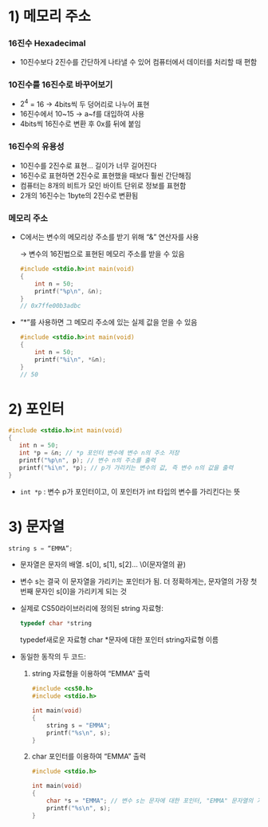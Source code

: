 # 1) 메모리 주소

### 16진수 Hexadecimal

- 10진수보다 2진수를 간단하게 나타낼 수 있어 컴퓨터에서 데이터를 처리할 때 편함

### 10진수를 16진수로 바꾸어보기

- $2^4$ = 16 → 4bits씩 두 덩어리로 나누어 표현
- 16진수에서 10~15 → a~f를 대입하여 사용
- 4bits씩 16진수로 변환 후 0x를 뒤에 붙임

### 16진수의 유용성

- 10진수를 2진수로 표현… 길이가 너무 길어진다
- 16진수로 표현하면 2진수로 표현했을 때보다 훨씬 간단해짐
- 컴퓨터는 8개의 비트가 모인 바이트 단위로 정보를 표현함
- 2개의 16진수는 1byte의 2진수로 변환됨

### 메모리 주소

- C에서는 변수의 메모리상 주소를 받기 위해 “&” 연산자를 사용
    
    → 변수의 16진법으로 표현된 메모리 주소를 받을 수 있음
    
    ```c
    #include <stdio.h>int main(void)
    {
        int n = 50;
        printf("%p\n", &n);
    }
    // 0x7ffe00b3adbc
    ```
    
- “*”를 사용하면 그 메모리 주소에 있는 실제 값을 얻을 수 있음
    
    ```c
    #include <stdio.h>int main(void)
    {
        int n = 50;
        printf("%i\n", *&n);
    }
    // 50
    ```
    

# 2) 포인터

```c
#include <stdio.h>int main(void)
{
   int n = 50;
   int *p = &n; // *p 포인터 변수에 변수 n의 주소 저장
   printf("%p\n", p); // 변수 n의 주소를 출력
   printf("%i\n", *p); // p가 가리키는 변수의 값, 즉 변수 n의 값을 출력
}
```

- `int *p` : 변수 p가 포인터이고, 이 포인터가 int 타입의 변수를 가리킨다는 뜻

# 3) 문자열

```c
string s = “EMMA”; 
```

- 문자열은 문자의 배열. s[0], s[1], s[2]… \0(문자열의 끝)
- 변수 s는 결국 이 문자열을 가리키는 포인터가 됨. 더 정확하게는, 문자열의 가장 첫번째 문자인 s[0]을 가리키게 되는 것
- 실제로 CS50라이브러리에 정의된 string 자료형:
    
    ```c
    typedef char *string
    ```
    
    typedef새로운 자료형 char *문자에 대한 포인터 string자료형 이름
    
- 동일한 동작의 두 코드:
    1. string 자료형을 이용하여 “EMMA” 출력
        
        ```c
        #include <cs50.h>
        #include <stdio.h>
        
        int main(void)
        {
            string s = "EMMA";
            printf("%s\n", s);
        }
        ```
        
    2. char 포인터를 이용하여 “EMMA” 출력
        
        ```c
        #include <stdio.h>
        
        int main(void)
        {
            char *s = "EMMA"; // 변수 s는 문자에 대한 포인터, "EMMA" 문자열의 가장 첫번째 값을 저장
            printf("%s\n", s);
        }
        ```
        
